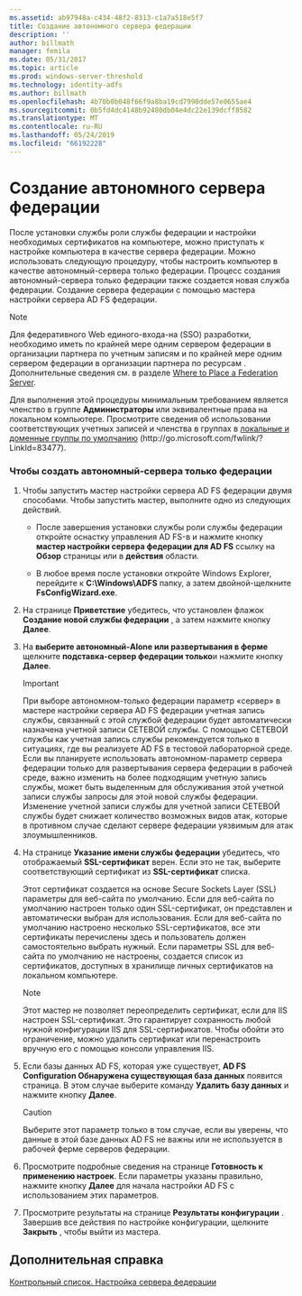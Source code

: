 ```yaml
---
ms.assetid: ab97948a-c434-48f2-8313-c1a7a518e5f7
title: Создание автономного сервера федерации
description: ''
author: billmath
manager: femila
ms.date: 05/31/2017
ms.topic: article
ms.prod: windows-server-threshold
ms.technology: identity-adfs
ms.author: billmath
ms.openlocfilehash: 4b70b0b048f66f9a8ba19cd7990dde57e0655ae4
ms.sourcegitcommit: 0b5fd4dc4148b92480db04e4dc22e139dcff8582
ms.translationtype: MT
ms.contentlocale: ru-RU
ms.lasthandoff: 05/24/2019
ms.locfileid: "66192228"
---
```

# <a name="create-a-stand-alone-federation-server"></a>Создание автономного сервера федерации

После установки службы роли службы федерации и настройки необходимых сертификатов на компьютере, можно приступать к настройке компьютера в качестве сервера федерации. Можно использовать следующую процедуру, чтобы настроить компьютер в качестве автономный\-сервера только федерации. Процесс создания автономный\-сервера только федерации также создается новая служба федерации. Создание сервера федерации с помощью мастера настройки сервера AD FS федерации.  
  
> [!NOTE]  
> Для федеративного Web единого\-входа\-на \(SSO\) разработки, необходимо иметь по крайней мере одним сервером федерации в организации партнера по учетным записям и по крайней мере одним сервером федерации в организации партнера по ресурсам . Дополнительные сведения см. в разделе [Where to Place a Federation Server](https://technet.microsoft.com/library/dd807127.aspx).  
  
Для выполнения этой процедуры минимальным требованием является членство в группе **Администраторы** или эквивалентные права на локальном компьютере.  Просмотрите сведения об использовании соответствующих учетных записей и членства в группах в [локальные и доменные группы по умолчанию](https://go.microsoft.com/fwlink/?LinkId=83477) \(http:\/\/go.microsoft.com\/fwlink\/? LinkId\=83477\).   
  
### <a name="to-create-a-stand-alone-federation-server"></a>Чтобы создать автономный\-сервера только федерации  
  
1.  Чтобы запустить мастер настройки сервера AD FS федерации двумя способами. Чтобы запустить мастер, выполните одно из следующих действий.  
  
    -   После завершения установки службы роли службы федерации откройте оснастку управления AD FS\-в и нажмите кнопку **мастер настройки сервера федерации для AD FS** ссылку на **Обзор** страницы или в **действия** области.  
  
    -   В любое время после установки откройте Windows Explorer, перейдите к **C:\\Windows\\ADFS** папку, а затем двойной\-щелкните **FsConfigWizard.exe**.  
  
2.  На странице **Приветствие** убедитесь, что установлен флажок **Создание новой службы федерации** , а затем нажмите кнопку **Далее**.  
  
3.  На **выберите автономный\-Alone или развертывания в ферме** щелкните **подставка\-сервер федерации только**и нажмите кнопку **Далее**.  
  
    > [!IMPORTANT]  
    > При выборе автономном\-только федерации параметр «сервер» в мастере настройки сервера AD FS федерации учетная запись службы, связанный с этой службой федерации будет автоматически назначена учетной записи СЕТЕВОЙ службы. С помощью СЕТЕВОЙ службы как учетная запись службы рекомендуется только в ситуациях, где вы реализуете AD FS в тестовой лабораторной среде. Если вы планируете использовать автономном\-параметр сервера федерации только для развертывания сервера федерации в рабочей среде, важно изменить на более подходящим учетную запись службы, может быть выделенным для обслуживания этой учетной записи службы запросы для этой новой службы федерации. Изменение учетной записи службы для учетной записи СЕТЕВОЙ службы будет снижает количество возможных видов атак, которые в противном случае сделают сервере федерации уязвимым для атак злоумышленников.  
  
4.  На странице **Указание имени службы федерации** убедитесь, что отображаемый **SSL-сертификат** верен. Если это не так, выберите соответствующий сертификат из **SSL-сертификат** списка.  
  
    Этот сертификат создается на основе Secure Sockets Layer \(SSL\) параметры для веб-сайта по умолчанию. Если для веб-сайта по умолчанию настроен только один SSL-сертификат, он представлен и автоматически выбран для использования. Если для веб-сайта по умолчанию настроено несколько SSL-сертификатов, все эти сертификаты перечислены здесь и пользователь должен самостоятельно выбрать нужный. Если параметры SSL для веб-сайта по умолчанию не настроены, создается список из сертификатов, доступных в хранилище личных сертификатов на локальном компьютере.  
  
    > [!NOTE]  
    > Этот мастер не позволяет переопределить сертификат, если для IIS настроен SSL-сертификат. Это гарантирует сохранность любой нужной конфигурации IIS для SSL-сертификатов. Чтобы обойти это ограничение, можно удалить сертификат или перенастроить вручную его с помощью консоли управления IIS.  
  
5.  Если базы данных AD FS, которая уже существует, **AD FS Configuration Обнаружена существующая база данных** появится страница. В этом случае выберите команду **Удалить базу данных** и нажмите кнопку **Далее**.  
  
    > [!CAUTION]  
    > Выберите этот параметр только в том случае, если вы уверены, что данные в этой базе данных AD FS не важны или не используется в рабочей ферме серверов федерации.  
  
6.  Просмотрите подробные сведения на странице **Готовность к применению настроек**. Если параметры указаны правильно, нажмите кнопку **Далее** для начала настройки AD FS с использованием этих параметров.  
  
7.  Просмотрите результаты на странице **Результаты конфигурации** . Завершив все действия по настройке конфигурации, щелкните **Закрыть**  , чтобы выйти из мастера.  
  
## <a name="additional-references"></a>Дополнительная справка  
[Контрольный список. Настройка сервера федерации](Checklist--Setting-Up-a-Federation-Server.md)  
  

